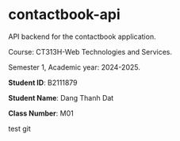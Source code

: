# contactbook-api

API backend for the contactbook application.

Course: CT313H-Web Technologies and Services.

Semester 1, Academic year: 2024-2025.

**Student ID**: B2111879

**Student Name**: Dang Thanh Dat

**Class Number**: M01

test git
